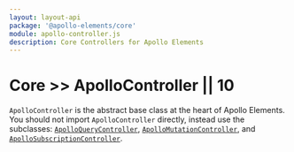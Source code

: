 ```yaml
---
layout: layout-api
package: '@apollo-elements/core'
module: apollo-controller.js
description: Core Controllers for Apollo Elements
---
```

# Core >> ApolloController || 10

`ApolloController` is the abstract base class at the heart of Apollo Elements. You should not import `ApolloController` directly, instead use the subclasses: [`ApolloQueryController`](/api/core/query/), [`ApolloMutationController`](/api/core/mutation/), and [`ApolloSubscriptionController`](/api/core/subscription/).
